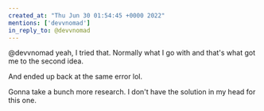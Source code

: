 ```yaml
---
created_at: "Thu Jun 30 01:54:45 +0000 2022"
mentions: ['devvnomad']
in_reply_to: @devvnomad
---
```


@devvnomad yeah, I tried that. Normally what I go with and that's what got me to the second idea.

And ended up back at the same error lol.

Gonna take a bunch more research. I don't have the solution in my head for this one.